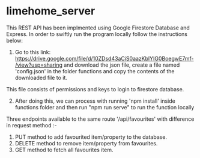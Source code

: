 # limehome_server

This REST API has been implmented using Google Firestore Database and Express. In order to swiftly run the program locally follow the instructions below:

1. Go to this link: https://drive.google.com/file/d/10ZDsd43aCiS0aazKblYIG0BoegwE7mf-/view?usp=sharing
and download the json file, create a file named 'config.json' in the folder functions and copy the contents of the downloaded file to it.

This file consists of permissions and keys to login to firestore database.

2. After doing this, we can process with running 'npm install' inside functions folder and then run 
"npm run serve" to run the function locally


Three endpoints available to the same route '/api/favourites' with difference in request method :-

1. PUT method to add favourited item/property to the database.
2. DELETE method to remove item/property from favourites.
3. GET method to fetch all favourites item.
